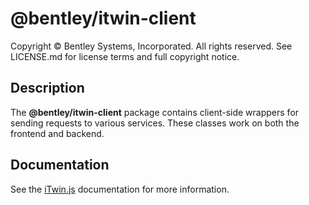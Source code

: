 # @bentley/itwin-client

Copyright © Bentley Systems, Incorporated. All rights reserved. See LICENSE.md for license terms and full copyright notice.

## Description

The __@bentley/itwin-client__ package contains client-side wrappers for sending requests to various services.
These classes work on both the frontend and backend.

## Documentation

See the [iTwin.js](https://www.itwinjs.org) documentation for more information.
